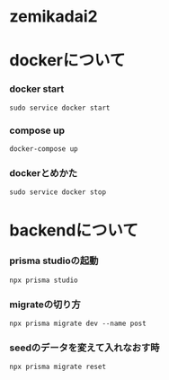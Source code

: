 # zemikadai2

# dockerについて

### docker start
```sudo service docker start```

### compose up
```docker-compose up```

### dockerとめかた
```sudo service docker stop```

# backendについて

### prisma studioの起動
```npx prisma studio```

### migrateの切り方
```npx prisma migrate dev --name post```

### seedのデータを変えて入れなおす時
```npx prisma migrate reset```
